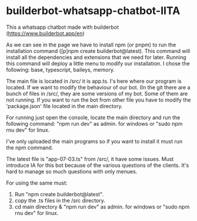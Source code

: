 # builderbot-whatsapp-chatbot-IITA
This a whatsapp chatbot made with builderbot (https://www.builderbot.app/en) 

As we can see in the page we have to install npm (or pnpm) to run the installation command ([p]npm create builderbot@latest). This command will install all the dependencies and extensions that we need for later.
Running this command will deploy a little menu to modify our installation. I chose the following: base, typescript, baileys, memory.

The main file is located in /src/ it is app.ts. I's here where our program is located. If we want to modify the behaviour of our bot.
(In the git there are a bunch of files in /src/, they are some versions of my bot. Some of them are not running.
If you want to run the bot from other file you have to modify the 'package.json' file located in the main directory.

For running just open the console, locate the main directory and run the following command: "npm run dev" as admin. for windows or "sudo npm rnu dev" for linux.

I've only uploaded the main programs so if you want to install it must run the npm command.

The latest file is "app-07-03.ts" from /src/, it have some issues. Must introduce IA for this bot because of the various questions of the clients. It's hard to manage so much questions with only menues.  

For using the same must:
1. Run "npm create builderbot@latest".
2. copy the .ts files in the /src directory.
3. cd main directory & "npm run dev" as admin. for windows or "sudo npm rnu dev" for linux.
